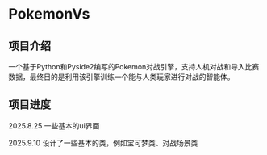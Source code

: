 # PokemonVs

## 项目介绍

一个基于Python和Pyside2编写的Pokemon对战引擎，支持人机对战和导入比赛数据，最终目的是利用该引擎训练一个能与人类玩家进行对战的智能体。

## 项目进度

2025.8.25 一些基本的ui界面

2025.9.10  设计了一些基本的类，例如宝可梦类、对战场景类